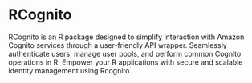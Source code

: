 # RCognito

RCognito is an R package designed to simplify interaction with Amazon Cognito services through a user-friendly API wrapper. Seamlessly authenticate users, manage user pools, and perform common Cognito operations in R. Empower your R applications with secure and scalable identity management using Rcognito.
